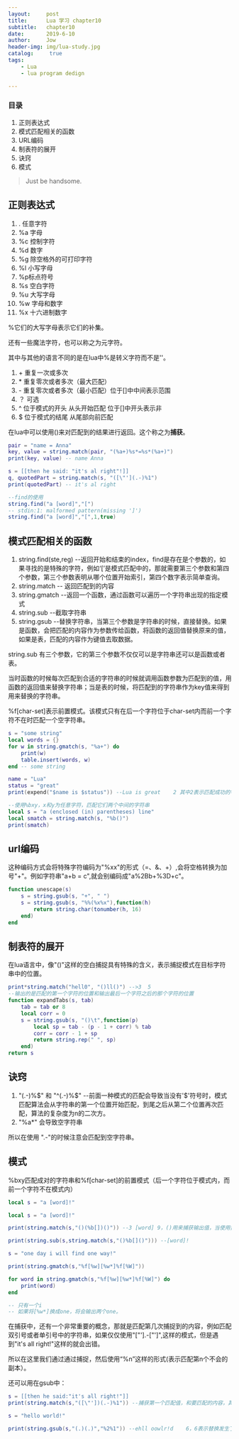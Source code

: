 ```yaml
---
layout:     post
title:      Lua 学习 chapter10
subtitle:   chapter10
date:       2019-6-10
author:     Jow
header-img: img/lua-study.jpg
catalog: 	 true 
tags:
    - Lua
    - lua program dedign

---
```


### 目录
1. 正则表达式
2. 模式匹配相关的函数
3. URL编码
4. 制表符的展开
5. 诀窍
6. 模式


> Just be handsome.

## 正则表达式
1. . 任意字符
2. %a 字母
3. %c 控制字符
4. %d 数字
5. %g 除空格外的可打印字符
6. %l 小写字母
7. %p标点符号
8. %s 空白字符
9. %u 大写字母
10. %w 字母和数字
11. %x 十六进制数字

%它们的大写字母表示它们的补集。

还有一些魔法字符，也可以称之为元字符。

其中与其他的语言不同的是在lua中%是转义字符而不是'\'。

1. \+ 重复一次或多次
2. \* 重复零次或者多次（最大匹配）
3. \- 重复零次或者多次（最小匹配）位于[]中中间表示范围
4. ？ 可选
5. ^ 位于模式的开头 从头开始匹配  位于[]中开头表示非
6. $ 位于模式的结尾 从尾部向前匹配

在lua中可以使用()来对匹配到的结果进行返回。这个称之为**捕获**。


```lua
pair = "name = Anna"
key, value = string.match(pair, "(%a+)%s*=%s*(%a+)")
print(key, value) -- name Anna

s = [[then he said: "it's al right"!]]
q, quotedPart = string.match(s, "([\"'](.-)%1")
print(quotedPart) -- it's al right

--find的使用
string.find("a [word]","[")
-- stdin:1: malformed pattern(missing ']')
string.find("a [word]","[",1,true)
```

## 模式匹配相关的函数
1. string.find(ste,reg) --返回开始和结束的index，find是存在是个参数的，如果寻找的是特殊的字符，例如‘[’是模式匹配中的，那就需要第三个参数和第四个参数，第三个参数表明从哪个位置开始索引，第四个数字表示简单查询。
2. string.match -- 返回匹配到的内容
3. string.gmatch --返回一个函数，通过函数可以遍历一个字符串出现的指定模式
4. string.sub --截取字符串
5. string.gsub --替换字符串，当第三个参数是字符串的时候，直接替换。如果是函数，会把匹配的内容作为参数传给函数，将函数的返回值替换原来的值，如果是表，匹配的内容作为键值去取数据。

string.sub 有三个参数，它的第三个参数不仅仅可以是字符串还可以是函数或者表。

当时函数的时候每次匹配到合适的字符串的时候就调用函数参数为匹配到的值，用函数的返回值来替换字符串；当是表的时候，将匹配到的字符串作为key值来得到用来替换的字符串。

%f[char-set]表示前置模式。该模式只有在后一个字符位于char-set内而前一个字符不在时匹配一个空字符串。


```lua
s = "some string"
local words = {}
for w in string.gmatch(s, "%a+") do
    print(w)
    table.insert(words, w)
end -- some string 

name = "Lua"
status = "great"
print(expend("$name is $status")) --Lua is great	2 其中2表示匹配成功的字符串

--使用%bxy，x和y为任意字符，匹配它们两个中间的字符串
local s = "a (enclosed (in) parentheses) line"
local smatch = string.match(s, "%b()")
print(smatch)
```
## url编码

这种编码方式会将特殊字符编码为"%xx"的形式（=、&、+）,会将空格转换为加号"+"。例如字符串"a+b = c",就会别编码成"a%2Bb+%3D+c"。

```lua
function unescape(s)
	s = string.gsub(s, "+", " ")
	s = string.gsub(s, "%%(%x%x"),function(h)
		return string.char(tonumber(h, 16)
	end)
end
```

## 制表符的展开

在lua语言中，像"()"这样的空白捕捉具有特殊的含义，表示捕捉模式在目标字符串中的位置。

```lua
print*string.match("hell0", "()ll()") -->3  5
--输出的是匹配的第一个字符的位置和输出最后一个字符之后的那个字符的位置
function expandTabs(s, tab)
	tab = tab or 8
	local corr = 0
	s = string.gsub(s, "()\t",function(p)
		local sp = tab - (p - 1 + corr) % tab
		corr = corr - 1 + sp
		return string.rep(" ", sp)
	end)
return s
```

## 诀窍

1. "(.-)%$"  和 "^(.-)%$"  --前面一种模式的匹配会导致当没有'$'符号时，模式匹配算法会从字符串的第一个位置开始匹配，到尾之后从第二个位置再次匹配，算法的复杂度为n的二次方。
2. "%a*" 会导致空字符串


所以在使用 ".-"的时候注意会匹配到空字符串。

## 模式

%bxy匹配成对的字符串和%f[char-set]的前置模式（后一个字符位于模式内，而前一个字符不在模式内）

```lua
local s = "a [word]!"

local s = "a [word]!"

print(string.match(s,"()(%b[])()")) --3 [word] 9，()用来捕获输出值，当使用捕获的时候，没有输出捕获的内容，在这里双括号里面没有任何东西的时候，会输出匹配内容的第一个字符的位置和最后一个字符的后一个位置。

print(string.sub(s,string.match(s,"()%b[]()"))) --[word]!

s = "one day i will find one way!"

print(string.gmatch(s,"%f[%w][%w*]%f[%W]"))

for word in string.gmatch(s,"%f[%w][%w*]%f[%W]") do
    print(word)
end

-- 只有一个i
-- 如果将[%w*]换成one，将会输出两个one。
```


在捕获中，还有一个非常重要的概念，那就是匹配第几次捕捉到的内容，例如匹配双引号或者单引号中的字符串，如果仅仅使用"[\"'].-[\"']",这样的模式，但是遇到"it's all right!"这样的就会出错。

所以在这里我们通过通过捕捉，然后使用“%n”这样的形式(表示匹配第n个不会的副本）。

还可以用在gsub中：

```lua
s = [[then he said:"it's all right!"]]
print(string.match(s,"([\"'])(.-)%1")) --捕获第一个匹配值，和要匹配的内容，其中%1里的内容应该是'"'

s = "hello world!"

print(string.gsub(s,"(.)(.)","%2%1")) --ehll oowlr!d	6，6表示替换发生了几次
```

